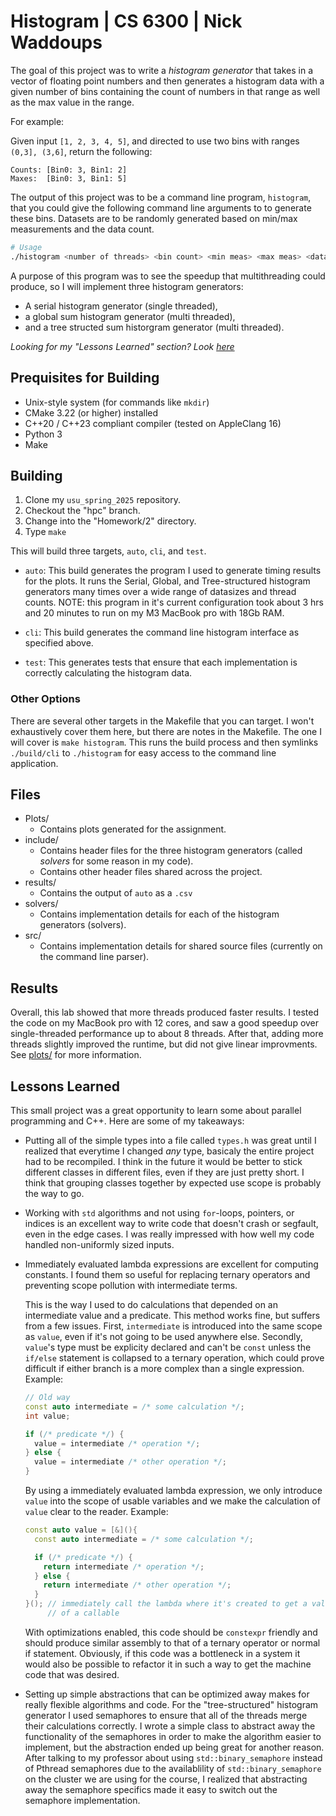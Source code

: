 # Histogram | CS 6300 | Nick Waddoups

The goal of this project was to write a _histogram generator_ that takes in a vector of 
floating point numbers and then generates a histogram data with a given number of bins 
containing the count of numbers in that range as well as the max value in the range.

For example:

Given input `[1, 2, 3, 4, 5]`, and directed to use two bins with ranges `(0,3], (3,6]`, 
return the following:

```
Counts: [Bin0: 3, Bin1: 2]
Maxes:  [Bin0: 3, Bin1: 5]
```

The output of this project was to be a command line program, `histogram`, that you could 
give the following command line arguments to to generate these bins. Datasets are to be 
randomly generated based on min/max measurements and the data count.

```sh
# Usage
./histogram <number of threads> <bin count> <min meas> <max meas> <data count>
```

A purpose of this program was to see the speedup that multithreading could produce, so I 
will implement three histogram generators:

- A serial histogram generator (single threaded),
- a global sum histogram generator (multi threaded),
- and a tree structed sum historgram generator (multi threaded).

_Looking for my "Lessons Learned" section? Look [here](#-Lessons-Learned)_

## Prequisites for Building

- Unix-style system (for commands like `mkdir`)
- CMake 3.22 (or higher) installed
- C++20 / C++23 compliant compiler (tested on AppleClang 16)
- Python 3 
- Make

## Building 

1. Clone my `usu_spring_2025` repository.
2. Checkout the "hpc" branch.
3. Change into the "Homework/2" directory.
4. Type `make`

This will build three targets, `auto`, `cli`, and `test`.

- `auto`: This build generates the program I used to generate timing results for the plots. It 
  runs the Serial, Global, and Tree-structured histogram generators many times over a wide range 
  of datasizes and thread counts. NOTE: this program in it's current configuration took about 
  3 hrs and 20 minutes to run on my M3 MacBook pro with 18Gb RAM.

- `cli`: This build generates the command line histogram interface as specified above.

- `test`: This generates tests that ensure that each implementation is correctly calculating the 
  histogram data.

### Other Options 

There are several other targets in the Makefile that you can target. I won't exhaustively cover them 
here, but there are notes in the Makefile. The one I will cover is `make histogram`. This runs the 
build process and then symlinks `./build/cli` to `./histogram` for easy access to the command line  
application.

## Files 

- Plots/
    - Contains plots generated for the assignment.
- include/
    - Contains header files for the three histogram generators (called _solvers_ for some reason in 
      my code).
    - Contains other header files shared across the project.
- results/
    - Contains the output of `auto` as a `.csv`
- solvers/
    - Contains implementation details for each of the histogram generators (solvers).
- src/ 
    - Contains implementation details for shared source files (currently on the command line parser).

## Results 

Overall, this lab showed that more threads produced faster results. I tested the code on my MacBook pro 
with 12 cores, and saw a good speedup over single-threaded performance up to about 8 threads. After that, 
adding more threads slightly improved the runtime, but did not give linear improvments. See [plots/](./plots/) 
for more information.

## Lessons Learned

This small project was a great opportunity to learn some about parallel programming and C++. Here
are some of my takeaways:

- Putting all of the simple types into a file called `types.h` was great until I realized that everytime 
  I changed _any_ type, basicaly the entire project had to be recompiled. I think in the future it would be
  better to stick different classes in different files, even if they are just pretty short. I think that 
  grouping classes together by expected use scope is probably the way to go.
- Working with `std` algorithms and not using `for`-loops, pointers, or indices is an excellent way to write 
  code that doesn't crash or segfault, even in the edge cases. I was really impressed with how well my code 
  handled non-uniformly sized inputs.
- Immediately evaluated lambda expressions are excellent for computing constants. I found 
  them so useful for replacing ternary operators and preventing scope pollution with intermediate
  terms.

  This is the way I used to do calculations that depended on an intermediate value and a predicate. This method
  works fine, but suffers from a few issues. First, `intermediate` is introduced into the same scope as `value`,
  even if it's not going to be used anywhere else. Secondly, `value`'s type must be explicity declared and can't be
  `const` unless the `if/else` statement is collapsed to a ternary operation, which could prove
  difficult if either branch is a more complex than a single expression. Example:
  
  ```cpp
  // Old way 
  const auto intermediate = /* some calculation */;
  int value;

  if (/* predicate */) {
    value = intermediate /* operation */;
  } else {
    value = intermediate /* other operation */;
  }
  ```

  By using a immediately evaluated lambda expression, we only introduce `value` into the scope of usable
  variables and we make the calculation of `value` clear to the reader. Example:

  ```cpp
  const auto value = [&](){
    const auto intermediate = /* some calculation */;

    if (/* predicate */) {
      return intermediate /* operation */;
    } else {
      return intermediate /* other operation */;
    }
  }(); // immediately call the lambda where it's created to get a value instead
       // of a callable
  ```

  With optimizations enabled, this code should be `constexpr` friendly and should produce similar assembly to
  that of a ternary operator or normal if statement. Obviously, if this code was a bottleneck in a system it
  would also be possible to refactor it in such a way to get the machine code that was desired.
  
- Setting up simple abstractions that can be optimized away makes for really flexible algorithms and
  code. For the "tree-structured" histogram generator I used semaphores to ensure that all of the
  threads merge their calculations correctly. I wrote a simple class to abstract away the functionality
  of the semaphores in order to make the algorithm easier to implement, but the abstraction ended up being 
  great for another reason. After talking to my professor about using `std::binary_semaphore` instead of
  Pthread semaphores due to the availablility of `std::binary_semaphore` on the cluster we are using for
  the course, I realized that abstracting away the semaphore specifics made it easy to switch out the
  semaphore implementation.
